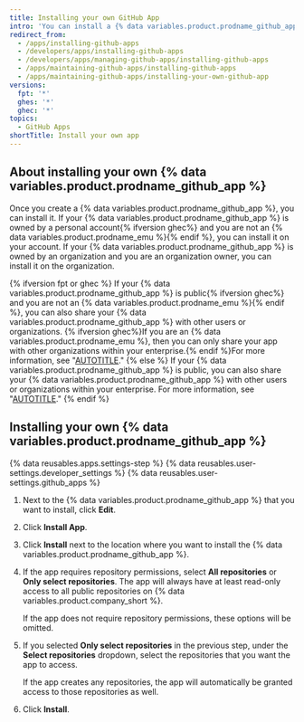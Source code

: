 ```yaml
---
title: Installing your own GitHub App
intro: 'You can install a {% data variables.product.prodname_github_app %} that you created on the personal or organization account that owns the app. If your app is public, the {% data variables.product.prodname_github_app %} can also be installed on other accounts.'
redirect_from:
  - /apps/installing-github-apps
  - /developers/apps/installing-github-apps
  - /developers/apps/managing-github-apps/installing-github-apps
  - /apps/maintaining-github-apps/installing-github-apps
  - /apps/maintaining-github-apps/installing-your-own-github-app
versions:
  fpt: '*'
  ghes: '*'
  ghec: '*'
topics:
  - GitHub Apps
shortTitle: Install your own app
---
```


## About installing your own {% data variables.product.prodname_github_app %}

Once you create a {% data variables.product.prodname_github_app %}, you can install it. If your {% data variables.product.prodname_github_app %} is owned by a personal account{% ifversion ghec%} and you are not an {% data variables.product.prodname_emu %}{% endif %}, you can install it on your account. If your {% data variables.product.prodname_github_app %} is owned by an organization and you are an organization owner, you can install it on the organization.

{% ifversion fpt or ghec %}
If your {% data variables.product.prodname_github_app %} is public{% ifversion ghec%} and you are not an {% data variables.product.prodname_emu %}{% endif %}, you can also share your {% data variables.product.prodname_github_app %} with other users or organizations. {% ifversion ghec%}If you are an {% data variables.product.prodname_emu %}, then you can only share your app with other organizations within your enterprise.{% endif %}For more information, see "[AUTOTITLE](/apps/maintaining-github-apps/sharing-your-github-app)."
{% else %}
If your {% data variables.product.prodname_github_app %} is public, you can also share your {% data variables.product.prodname_github_app %} with other users or organizations within your enterprise. For more information, see "[AUTOTITLE](/apps/maintaining-github-apps/sharing-your-github-app)."
{% endif %}

## Installing your own {% data variables.product.prodname_github_app %}

{% data reusables.apps.settings-step %}
{% data reusables.user-settings.developer_settings %}
{% data reusables.user-settings.github_apps %}
1. Next to the {% data variables.product.prodname_github_app %} that you want to install, click **Edit**.
1. Click **Install App**.
1. Click **Install** next to the location where you want to install the {% data variables.product.prodname_github_app %}.
1. If the app requires repository permissions, select **All repositories** or **Only select repositories**. The app will always have at least read-only access to all public repositories on {% data variables.product.company_short %}.

   If the app does not require repository permissions, these options will be omitted.
1. If you selected **Only select repositories** in the previous step, under the **Select repositories** dropdown, select the repositories that you want the app to access.

   If the app creates any repositories, the app will automatically be granted access to those repositories as well.
1. Click **Install**.
